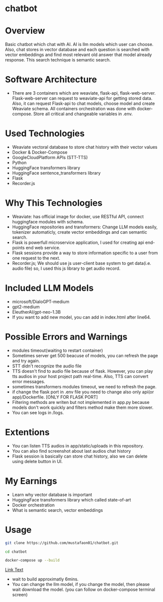 # chatbot

# Overview
Basic chatbot which chat with AI. AI is llm models which user can choose. Also, chat stores in vector database and each question is searched 
with vector embeddings and find most relevant old answer that model already response. This search technique is semantic search.

# Software Architecture
- There are 3 containers which are weaviate, flask-api, flask-web-server. Flask-web-server can request to weaviate-api for getting stored data. Also, it can 
request Flask-api to chat models, choose model and create Weaviate schema. All containers orchestration was done with docker-compose. Store all critical and changeable
variables in .env. 

# Used Technologies
- Weaviate vectoral database to store chat history with their vector values
- Docker & Docker-Compose
- GoogleCloudPlatform APIs (STT-TTS)
- Python
- HuggingFace transformers library
- HuggingFace sentence_transformers library
- Flask
- Recorder.js

# Why This Technologies
- Weaviate: has official image for docker, use RESTful API, connect huggingface modules with schema.
- HuggingFace repositories and transformers: Change LLM models easily, tokenizer automaticly, create vector embeddings and can semantic search.
- Flask is powerfull microservice application, I used for creating api end-points end web service. 
- Flask sessions provide a way to store information specific to a user from one request to the next.
- Recorder.js; We should use js user-client base system to get data(i.e. audio file) so, I used this js library to get audio record.

# Included LLM Models
- microsoft/DialoGPT-medium
- gpt2-medium
- EleutherAI/gpt-neo-1.3B
- If you want to add new model, you can add in index.html after line64.

# Possible Errors and Warnings
- modules timeout(waiting to restart container)
- Sometimes server get 500 beacuse of models, you can refresh the page and try again.
- STT didn't recognize the audio file
- TTS doesn't find to audio file because of flask. However, you can play tts audios in your host project path real-time.
    Also, TTS can convert error messages.
- sometimes transformers modules timeout, we need to refresh the page.
- if change the flask port in .env file you need to change also only api(or app)/Dockerfile. [ONLY FOR FLASK PORT]
- Filtering methods are writen but not implemented in app.py because models don't work quickly and filters method make them more slower.
- You can see logs in /logs.

# Extentions
- You can listen TTS audios in app/static/uploads in this repository.
- You can also find screenshot about last audios chat history
- Flask session is basically can store chat history, also we can delete using delete button in UI.

# My Earnings
- Learn why vector database is important
- HuggingFace transformers library which called state-of-art
- Docker orchestration
- What is semantic search, vector embeddings

# Usage
```sh 
git clone https://github.com/mustafaon01/chatbot.git
```

```sh 
cd chatbot 
```

```sh 
docker-compose up --build 
```

[Link Text]("http://localhost:8000")

- wait to build approximatly 6mins.
- You can change the llm model, if you change the model, then please wait download the model. (you can follow on docker-compose terminal screen)
